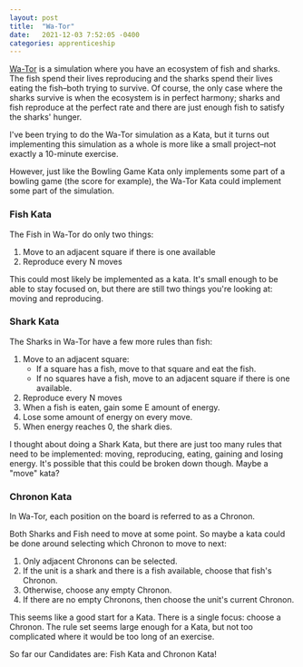 ```yaml
---
layout: post
title:  "Wa-Tor"
date:   2021-12-03 7:52:05 -0400
categories: apprenticeship
---
```


[Wa-Tor][wator-wiki] is a simulation where you have an ecosystem of 
fish and sharks. The fish spend their lives reproducing and the sharks 
spend their lives eating the fish–both trying to survive. Of course, 
the only case where the sharks survive is when the ecosystem is in perfect 
harmony; sharks and fish reproduce at the perfect rate and there are just
enough fish to satisfy the sharks' hunger.

I've been trying to do the Wa-Tor simulation as a Kata, but it turns out
implementing this simulation as a whole is more like a small project–not
exactly a 10-minute exercise.

However, just like the Bowling Game Kata only implements some part of a 
bowling game (the score for example), the Wa-Tor Kata could implement
some part of the simulation.

### Fish Kata

The Fish in Wa-Tor do only two things:
1. Move to an adjacent square if there is one available
2. Reproduce every N moves

This could most likely be implemented as a kata. It's small enough to be
able to stay focused on, but there are still two things you're looking at:
moving and reproducing.

### Shark Kata

The Sharks in Wa-Tor have a few more rules than fish:
1. Move to an adjacent square:
   - If a square has a fish, move to that square and eat the fish.
   - If no squares have a fish, move to an adjacent square if there is one available.
2. Reproduce every N moves
3. When a fish is eaten, gain some E amount of energy.
4. Lose some amount of energy on every move.
5. When energy reaches 0, the shark dies.

I thought about doing a Shark Kata, but there are just too many rules 
that need to be implemented: moving, reproducing, eating, gaining and losing
energy. It's possible that this could be broken down though. Maybe a
"move" kata?

### Chronon Kata

In Wa-Tor, each position on the board is referred to as a Chronon.

Both Sharks and Fish need to move at some point. So maybe a kata could be 
done around selecting which Chronon to move to next:
1. Only adjacent Chronons can be selected.
2. If the unit is a shark and there is a fish available, choose that fish's Chronon.
3. Otherwise, choose any empty Chronon.
4. If there are no empty Chronons, then choose the unit's current Chronon.

This seems like a good start for a Kata. There is a single focus: choose a 
Chronon. The rule set seems large enough for a Kata, but not too complicated
where it would be too long of an exercise.

So far our Candidates are: Fish Kata and Chronon Kata!

[wator-wiki]: https://en.wikipedia.org/wiki/Wa-Tor